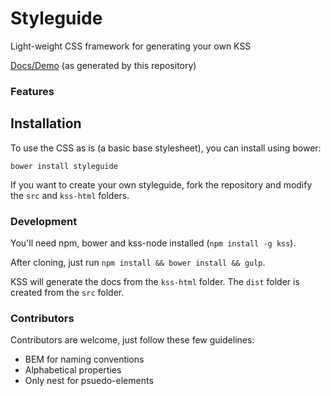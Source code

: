 # Styleguide

Light-weight CSS framework for generating your own KSS

[Docs/Demo](http://www.tylerchilds.com/styleguide/docs/) (as generated by this repository)

### Features

## Installation

To use the CSS as is (a basic base stylesheet), you can install using bower:

```
bower install styleguide
```

If you want to create your own styleguide, fork the repository and modify the `src` and `kss-html` folders.

### Development

You'll need npm, bower and kss-node installed (`npm install -g kss`).

After cloning, just run `npm install && bower install && gulp`.

KSS will generate the docs from the `kss-html` folder. The `dist` folder is created from  the `src` folder.

### Contributors

Contributors are welcome, just follow these few guidelines:

* BEM for naming conventions
* Alphabetical properties
* Only nest for psuedo-elements
